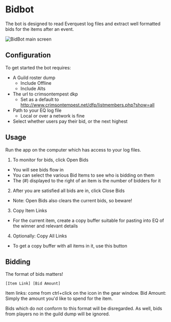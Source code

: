 # Bidbot
The bot is designed to read Everquest log files and extract well formatted bids for the items after an event.

![BidBot main screen](https://github.com/mbeamer/BidBot/BidBot.png "BidBot in action")

## Configuration
To get started the bot requires:
* A Guild roster dump
  * Include Offline
  * Include Alts
* The url to crimsontempest dkp
  * Set as a default to http://www.crimsontempest.net/dfp/listmembers.php?show=all
* Path to your EQ log file
  * Local or over a network is fine
* Select whether users pay their bid, or the next highest

## Usage
Run the app on the computer which has access to your log files.

1. To monitor for bids, click Open Bids
  * You will see bids flow in
  * You can select the various Bid Items to see who is bidding on them
  * The (#) displayed to the right of an item is the number of bidders for it

2. After you are satisfied all bids are in, click Close Bids
  * Note: Open Bids also clears the current bids, so beware!

3. Copy Item Links
  * For the current item, create a copy buffer suitable for pasting into EQ of the winner and relevant details

4. Optionally: Copy All Links
  * To get a copy buffer with all items in it, use this button

## Bidding
The format of bids matters!

```[Item Link] [Bid Amount]```

Item links: come from ctrl+click on the icon in the gear window.
Bid Amount: Simply the amount you'd like to spend for the item.

Bids which do not conform to this format will be disregarded.  As well, bids from players no in the guild dump will be ignored.

